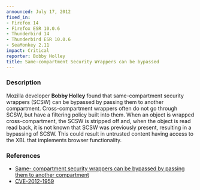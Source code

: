 ```yaml
---
announced: July 17, 2012
fixed_in:
- Firefox 14
- Firefox ESR 10.0.6
- Thunderbird 14
- Thunderbird ESR 10.0.6
- SeaMonkey 2.11
impact: Critical
reporter: Bobby Holley
title: Same-compartment Security Wrappers can be bypassed
---
```


<h3>Description</h3>

<p>Mozilla developer <strong>Bobby Holley</strong> found that same-compartment
security wrappers (SCSW) can be bypassed by passing them to another compartment.
Cross-compartment wrappers often do not go through SCSW, but have a filtering
policy built into them. When an object is wrapped cross-compartment, the SCSW is
stripped off and, when the object is read read back, it is not known that SCSW
was previously present, resulting in a bypassing of SCSW. This could result in
untrusted content having access to the XBL that implements browser
functionality.
</p>


<h3>References</h3>

<ul>
  <li><a href="https://bugzilla.mozilla.org/buglist.cgi?bug_id=754044,737559">Same-
compartment security wrappers can be bypassed by passing them to another
compartment</a></li>
  <li><a href="http://cve.mitre.org/cgi-bin/cvename.cgi?name=CVE-2012-1959" class="ex-ref">CVE-2012-1959</a></li>
</ul>




